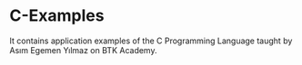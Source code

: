 # C-Examples
It contains application examples of the C Programming Language taught by Asım Egemen Yılmaz on BTK Academy.
